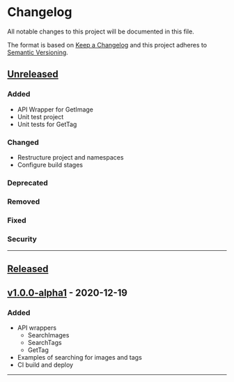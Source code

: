 # Changelog
All notable changes to this project will be documented in this file.

The format is based on [Keep a Changelog][Keep a Changelog] and this project adheres to [Semantic Versioning][Semantic Versioning].

## [Unreleased]

### Added
- API Wrapper for GetImage
- Unit test project
- Unit tests for GetTag

### Changed
- Restructure project and namespaces
- Configure build stages

### Deprecated

### Removed

### Fixed

### Security


---

## [Released]

## [v1.0.0-alpha1] - 2020-12-19

### Added
- API wrappers
    - SearchImages
    - SearchTags
    - GetTag
- Examples of searching for images and tags
- CI build and deploy

---

<!-- Links -->
[Keep a Changelog]: https://keepachangelog.com/
[Semantic Versioning]: https://semver.org/

<!-- Versions -->
[Unreleased]: https://github.com/Sibusten/philomena-api/compare/v1.0.0-alpha1...HEAD
[Released]: https://github.com/Sibusten/philomena-api/releases
[v1.0.0-alpha1]: https://github.com/Sibusten/philomena-api/releases/v1.0.0-alpha1

